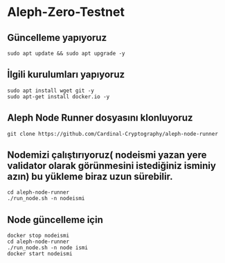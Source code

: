 # Aleph-Zero-Testnet
## Güncelleme yapıyoruz
```
sudo apt update && sudo apt upgrade -y
```
## İlgili kurulumları yapıyoruz
```
sudo apt install wget git -y
sudo apt-get install docker.io -y
```
## Aleph Node Runner dosyasını klonluyoruz
```
git clone https://github.com/Cardinal-Cryptography/aleph-node-runner
```
## Nodemizi çalıştırıyoruz( nodeismi yazan yere validator olarak görünmesini istediğiniz isminiy azın) bu yükleme biraz uzun sürebilir. 
```
cd aleph-node-runner
./run_node.sh -n nodeismi
```
## Node güncelleme için
```
docker stop nodeismi
cd aleph-node-runner
./run_node.sh -n node ismi 
docker start nodeismi
```
